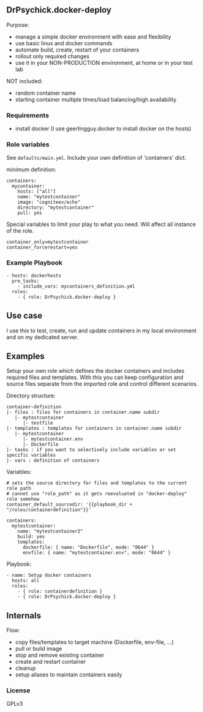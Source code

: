 ## DrPsychick.docker-deploy

Purpose:
* manage a simple docker environment with ease and flexibility
* use basic linux and docker commands
* automate build, create, restart of your containers
* rollout only required changes
* use it in your NON-PRODUCTION environment, at home or in your test lab

NOT included:
* random container name
* starting container multiple times/load balancing/high availability

### Requirements
* install docker (I use geerlingguy.docker to install docker on the hosts)

### Role variables
See `defaults/main.yml`. Include your own definition of 'containers' dict.

minimum definition:
```
containers:
  mycontainer:
    hosts: ["all"]
    name: "mytestcontainer"
    image: "cogniteev/echo"
    directory: "mytestcontainer"
    pull: yes
```

Special variables to limit your play to what you need. Will affect all instance of the role.
```
container_only=mytestcontainer
container_forcerestart=yes
```

### Example Playbook

    - hosts: dockerhosts
      pre_tasks:
        - include_vars: mycontainers_definition.yml
      roles:
        - { role: DrPsychick.docker-deploy }

## Use case
I use this to test, create, run and update containers in my local environment and on my dedicated server.

## Examples
Setup your own role which defines the docker containers and includes required files and templates. With this you can keep configuration and source files separate from the imported role and control different scenarios.

Directory structure:
```
container-definition
|- files : files for containers in container.name subdir
   |- mytestcontainer
      |- testfile
|- templates : templates for containers in container.name subdir
   |- mytestcontainer
      |- mytestcontainer.env
      |- Dockerfile
|- tasks : if you want to selectively include variables or set specific variables
|- vars : definition of containers
```

Variables:
```
# sets the source directory for files and templates to the current role path
# cannot use "role_path" as it gets reevaluated in "docker-deploy" role somehow
container_default_sourcedir: '{{playbook_dir + "/roles/containerdefinition"}}'

containers: 
  mytestcontainer:
    name: "mytestcontainer2"
    build: yes
    templates:
      dockerfile: { name: "Dockerfile", mode: "0644" }
      envfile: { name: "mytestcontainer.env", mode: "0644" }

```

Playbook:
```
- name: Setup docker containers
  hosts: all
  roles:
    - { role: containerdefinition }
    - { role: DrPsychick.docker-deploy }
```

## Internals 

Flow:
* copy files/templates to target machine (Dockerfile, env-file, ...)
* pull or build image
* stop and remove existing container
* create and restart container
* cleanup
* setup aliases to maintain containers easily

### License

GPLv3

